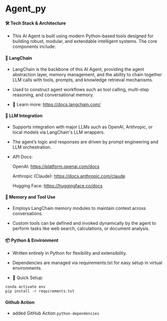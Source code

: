# Agent_py
#### 🛠️ Tech Stack & Architecture
* This AI Agent is built using modern Python-based tools designed for building robust, modular, and extendable intelligent systems. The core components include:

#### 🔗 LangChain
* LangChain is the backbone of this AI Agent, providing the agent abstraction layer, memory management, and the ability to chain together LLM calls with tools, prompts, and knowledge retrieval mechanisms.

* Used to construct agent workflows such as tool calling, multi-step reasoning, and conversational memory.
* 📘 Learn more: https://docs.langchain.com/

#### 🤖 LLM Integration
* Supports integration with major LLMs such as OpenAI, Anthropic, or local models via LangChain's LLM wrappers.

* The agent’s logic and responses are driven by prompt engineering and LLM orchestration.
* API Docs:

    OpenAI: https://platform.openai.com/docs

    Anthropic (Claude): https://docs.anthropic.com/claude

    Hugging Face: https://huggingface.co/docs

#### 🧠 Memory and Tool Use
* Employs LangChain memory modules to maintain context across conversations.

* Custom tools can be defined and invoked dynamically by the agent to perform tasks like web search, calculations, or document analysis.

#### 📦 Python & Environment
* Written entirely in Python for flexibility and extensibility.

* Dependencies are managed via requirements.txt for easy setup in virtual environments.
* 🧪 Quick Setup:
```
conda activate env
pip install -r requirements.txt
```


#### Github Action
* added GitHub Action ```python-dependencies```
